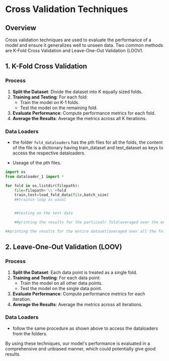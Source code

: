 # Cross Validation Techniques

## Overview

Cross validation techniques are used to evaluate the performance of a model and ensure it generalizes well to unseen data. Two common methods are K-Fold Cross Validation and Leave-One-Out Validation (LOOV).

## 1. K-Fold Cross Validation

### Process

1. **Split the Dataset**: Divide the dataset into K equally sized folds.
2. **Training and Testing**: For each fold:
   - Train the model on K-1 folds.
   - Test the model on the remaining fold.
3. **Evaluate Performance**: Compute performance metrics for each fold.
4. **Average the Results**: Average the metrics across all K iterations.

### Data Loaders

- the folder `fold_dataloaders` has the pth files for all the folds, the content of the file is a dictionary having train_dataset and test_dataset as keys to access the respective dataloaders.

- Useage of the pth files.
```python
import os 
from dataloader_1 import *

for fold in os.listdir(filepath):
    file=filepath+'\\'+fold
    train,test=load_fold_data(file,batch_size)
    ##trainin loop as usual 


    ##testing on the test data

    ##printing the results for the particualr fold(averaged over the entire fold)

##printing the results for the entire dataset(averaged over all the folds)
```


## 2. Leave-One-Out Validation (LOOV)

### Process

1. **Split the Dataset**: Each data point is treated as a single fold.
2. **Training and Testing**: For each data point:
   - Train the model on all other data points.
   - Test the model on the single data point.
3. **Evaluate Performance**: Compute performance metrics for each iteration.
4. **Average the Results**: Average the metrics across all iterations.

### Data Loaders

- follow the same procedure as shown above to access the dataloaders from the folders.
  
By using these techniques, our model's performance is evaluated in a comprehensive and unbiased manner, which could potentially give good results.
